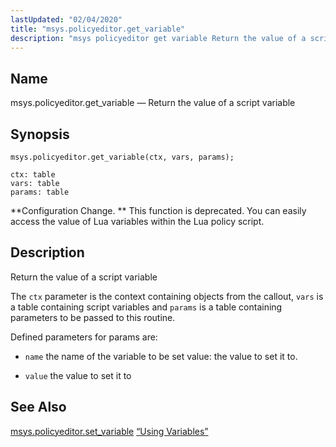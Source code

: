 ```yaml
---
lastUpdated: "02/04/2020"
title: "msys.policyeditor.get_variable"
description: "msys policyeditor get variable Return the value of a script variable msys policyeditor get variable ctx vars params Configuration Change This function is deprecated You can easily access the value of Lua variables within the Lua policy script Return the value of a script variable The ctx parameter is the..."
---
```


<a name="lua.ref.msys.policyeditor.get_variable"></a> 
## Name

msys.policyeditor.get_variable — Return the value of a script variable

<a name="idp24943264"></a> 
## Synopsis

`msys.policyeditor.get_variable(ctx, vars, params);`

```
ctx: table
vars: table
params: table
```

**Configuration Change. ** This function is deprecated. You can easily access the value of Lua variables within the Lua policy script.

<a name="idp24947600"></a> 
## Description

Return the value of a script variable

The `ctx` parameter is the context containing objects from the callout, `vars` is a table containing script variables and `params` is a table containing parameters to be passed to this routine.

Defined parameters for params are:

*   `name` the name of the variable to be set value: the value to set it to.

*   `value` the value to set it to

<a name="idp24954448"></a> 
## See Also

[msys.policyeditor.set_variable](/momentum/3/3-reference/lua-ref-msys-policyeditor-set-variable) [“Using Variables”](/momentum/3/3-reference/web-3-policy-editor#web3.policy.editor.variables)